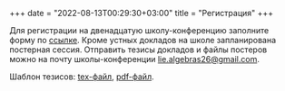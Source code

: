+++
date = "2022-08-13T00:29:30+03:00"
title = "Регистрация"
+++

<!-- Для регистрации на десятую школу-конференцию заполните форму по [ссылке](https://docs.google.com/forms/d/e/1FAIpQLScpFUXHdu7TlOSCzS-YNFUCEa568YS3JBcAPTLDxo8JqTdpsg/viewform?usp=sf_link). Отправить тезисы докладов можно на почту школы-конференции [lie.algebras23@gmail.com](mailto:lie.algebras23@gmail.com).

Срок окончания регистрации и приёма тезисов докладов &mdash; 9 января 2023 года.

Шаблон тезисов: <a href="/2023/Abstract_example.tex" download>tex-файл</a>, <a href="/2023/Abstract_example.pdf" download>pdf-файл</a>. -->

Для регистрации на двенадцатую школу-конференцию заполните форму по [ссылке](https://docs.google.com/forms/d/e/1FAIpQLSfrUWtyZjzz8HClxvaBgtvEe65HjbS4rcT9cuKbcAzqFdUu4Q/viewform?usp=dialog). Кроме устных докладов на школе запланирована постерная сессия. Отправить тезисы докладов и файлы постеров можно на почту школы-конференции [lie.algebras26@gmail.com](mailto:lie.algebras26@gmail.com).

Шаблон тезисов: <a href="/2026/Abstract_example.tex" download>tex-файл</a>, <a href="/2026/Abstract_example.pdf" download>pdf-файл</a>.
